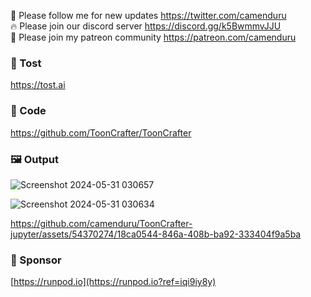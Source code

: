 🐣 Please follow me for new updates https://twitter.com/camenduru <br />
🔥 Please join our discord server https://discord.gg/k5BwmmvJJU <br />
🥳 Please join my patreon community https://patreon.com/camenduru <br />

###  🥪 Tost
https://tost.ai

### 🧬 Code
https://github.com/ToonCrafter/ToonCrafter

### 🖼 Output
![Screenshot 2024-05-31 030657](https://github.com/camenduru/ToonCrafter-jupyter/assets/54370274/c531ba2e-5205-43dc-9917-a4ab5d650c01)

![Screenshot 2024-05-31 030634](https://github.com/camenduru/ToonCrafter-jupyter/assets/54370274/bfc1c441-71b2-41ba-b214-9fc705190c88)

https://github.com/camenduru/ToonCrafter-jupyter/assets/54370274/18ca0544-846a-408b-ba92-333404f9a5ba

### 🏢 Sponsor
[https://runpod.io](https://runpod.io?ref=iqi9iy8y)
